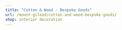 ```yaml
---
title: "Cotton & Wood - Bespoke Goods"
url: /mount-gilead/cotton-and-wood-bespoke-goods/
shop: interior decoration
---
```

